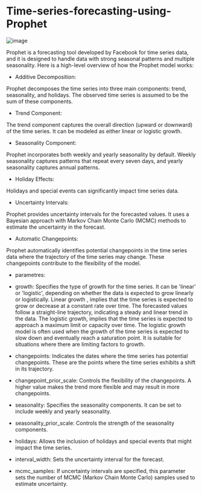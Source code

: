 # Time-series-forecasting-using-Prophet

  ![image](https://github.com/FeresDarouich/Time-series-forecasting-using-Prophet/assets/120333973/0d6838bf-b9f9-4239-9ad8-8d5e2fe6f31a)

Prophet is a forecasting tool developed by Facebook for time series data, and it is designed to handle data with strong seasonal patterns and multiple seasonality. Here is a high-level overview of how the Prophet model works:

* Additive Decomposition:

Prophet decomposes the time series into three main components: trend, seasonality, and holidays. The observed time series is assumed to be the sum of these components.
- Trend Component:

The trend component captures the overall direction (upward or downward) of the time series. It can be modeled as either linear or logistic growth.


- Seasonality Component:

Prophet incorporates both weekly and yearly seasonality by default. Weekly seasonality captures patterns that repeat every seven days, and yearly seasonality captures annual patterns.


- Holiday Effects:

Holidays and special events can significantly impact time series data. 

* Uncertainty Intervals:

Prophet provides uncertainty intervals for the forecasted values. It uses a Bayesian approach with Markov Chain Monte Carlo (MCMC) methods to estimate the uncertainty in the forecast.


* Automatic Changepoints:

Prophet automatically identifies potential changepoints in the time series data where the trajectory of the time series may change. These changepoints contribute to the flexibility of the model.


* parametres:

- growth: Specifies the type of growth for the time series. It can be 'linear' or 'logistic', depending on whether the data is expected to grow linearly or logistically. Linear growth , implies that the time series is expected to grow or decrease at a constant rate over time. The forecasted values follow a straight-line trajectory, indicating a steady and linear trend in the data. The logistic growth, implies that the time series is expected to approach a maximum limit or capacity over time.
The logistic growth model is often used when the growth of the time series is expected to slow down and eventually reach a saturation point. It is suitable for situations where there are limiting factors to growth.

- changepoints: Indicates the dates where the time series has potential changepoints. These are the points where the time series exhibits a shift in its trajectory.

- changepoint_prior_scale: Controls the flexibility of the changepoints. A higher value makes the trend more flexible and may result in more changepoints.

- seasonality: Specifies the seasonality components. It can be set to include weekly and yearly seasonality.

- seasonality_prior_scale: Controls the strength of the seasonality components.

- holidays: Allows the inclusion of holidays and special events that might impact the time series.

- interval_width: Sets the uncertainty interval for the forecast.

- mcmc_samples: If uncertainty intervals are specified, this parameter sets the number of MCMC (Markov Chain Monte Carlo) samples used to estimate uncertainty.
















